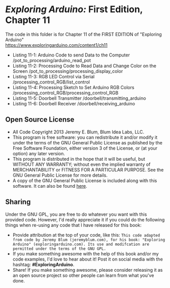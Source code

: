 _Exploring Arduino:_ First Edition, Chapter 11
==============================================
The code in this folder is for Chapter 11 of the FIRST EDITION of "Exploring Arduino"  
https://www.exploringarduino.com/content1/ch11  
  
* Listing 11-1: Arduino Code to send Data to the Computer                      /pot_to_processing/arduino_read_pot
* Listing 11-2: Processing Code to Read Data and Change Color on the Screen    /pot_to_processing/processing_display_color
* Listing 11-3: RGB LED Control via Serial                                     /processing_control_RGB/list_control
* Listing 11-4: Processing Sketch to Set Arduino RGB Colors                    /processing_control_RGB/processing_control_RGB
* Listing 11-5: Doorbell Transmitter                                           /doorbell/transmitting_arduino
* Listing 11-6: Doorbell Receiver                                              /doorbell/receiving_arduino

Open Source License
-------------------
* All Code Copyright 2013 Jeremy E. Blum, Blum Idea Labs, LLC.
* This program is free software: you can redistribute it and/or modify it under the terms of the GNU General Public License as published by the Free Software Foundation, either version 3 of the License, or (at your option) any later version.
* This program is distributed in the hope that it will be useful, but WITHOUT ANY WARRANTY; without even the implied warranty of MERCHANTABILITY or FITNESS FOR A PARTICULAR PURPOSE.  See the GNU General Public License for more details.
* A copy of the GNU General Public License is included along with this software. It can also be found [here](http://www.gnu.org/licenses/).

Sharing
-------
Under the GNU GPL, you are free to do whatever you want with this provided code. However, I'd really appreciate it if you could do the following things when re-using any code that I have released for this book:
* Provide attribution at the top of your code, like this: `This code adapted from code by Jeremy Blum (jeremyblum.com), for his book: "Exploring Arduino" (exploringarduino.com). Its use and modifcation are permitted under the terms of the GNU GPL.`
* If you make something awesome with the help of this book and/or my code examples, I'd love to hear about it! Post it on social media with the hashtag: **#ExploringArduino**.
* Share!  If you make something awesome, please consider releasing it as an open source project so other people can learn from what you've done.